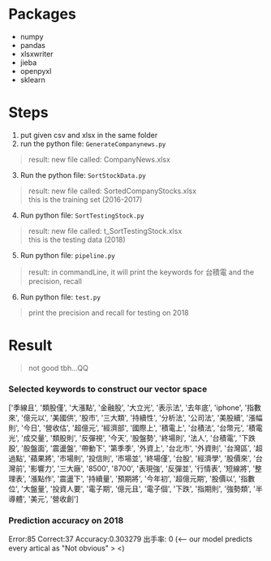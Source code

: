 # Packages
 -  numpy
 -  pandas
 -  xlsxwriter
 -  jieba
 -  openpyxl
 -  sklearn

# Steps
1. put given csv and xlsx in the same folder
2. run the python file: `GenerateCompanynews.py`
> result: new file called: CompanyNews.xlsx
3. Run the python file: `SortStockData.py`
> result: new file called: SortedCompanyStocks.xlsx </br>
> this is the training set (2016-2017)
4. Run python file: `SortTestingStock.py`
> result: new file called: t_SortTestingStock.xlsx </br>
> this is the testing data (2018)
5. Run python file: `pipeline.py`
> result: in commandLine, it will print the keywords for 台積電 and the precision, recall
6. Run python file: `test.py`
> print the precision and recall for testing on 2018

# Result
> not good tbh...QQ
### Selected keywords to construct our vector space
['季線且',
 '類股僅',
 '大漲點',
 '金融股',
 '大立光',
 '表示法',
 '去年底',
 'iphone',
 '指數來',
 '億元以',
 '美國供',
 '股市',
 '三大類',
 '持續性',
 '分析法',
 '公司法',
 '美股續',
 '漲幅則',
 '今日',
 '營收估',
 '超億元',
 '經濟部',
 '國際上',
 '積電上',
 '台積法',
 '台幣元',
 '積電光',
 '成交量',
 '類股則',
 '反彈視',
 '今天',
 '股盤勢',
 '終場則',
 '法人',
 '台積電',
 '下跌股',
 '股盤面',
 '震盪盤',
 '帶動下',
 '第季季',
 '外資上',
 '台北市',
 '外資則',
 '台灣區',
 '超過點',
 '蘋果將',
 '市場則',
 '投信則',
 '市場並',
 '終場僅',
 '台股',
 '經濟學',
 '股價來',
 '台灣前',
 '影響力',
 '三大廠',
 '8500',
 '8700',
 '表現強',
 '反彈並',
 '行情表',
 '短線將',
 '整理表',
 '漲點作',
 '震盪下',
 '持續量',
 '預期將',
 '今年初',
 '超億元期',
 '股價以',
 '指數位',
 '大盤量',
 '投資人要',
 '電子期',
 '億元且',
 '電子個',
 '下跌',
 '指期則',
 '強勢類',
 '半導體',
 '美元',
 '營收創']
### Prediction accuracy on 2018
Error:85
Correct:37
Accuracy:0.303279
出手率: 0 (<-- our model predicts every artical as "Not obvious" > <)
  
